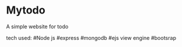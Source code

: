 # Mytodo
A simple website for todo

tech used:
#Node js
#express
#mongodb
#ejs view engine
#bootsrap
